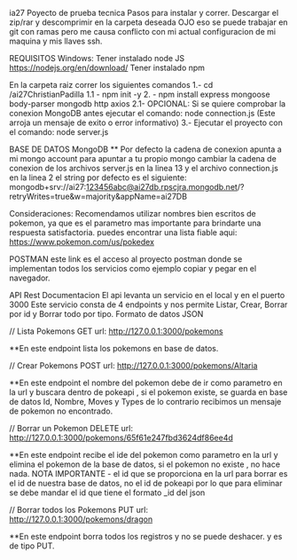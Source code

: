 ia27 Poyecto de prueba tecnica
Pasos para instalar y correr.
Descargar el zip/rar y descomprimir en la carpeta deseada
OJO eso se puede trabajar en git con ramas pero me causa conflicto con mi actual configuracion de mi maquina y mis llaves ssh.

REQUISITOS Windows:
Tener instalado node JS
https://nodejs.org/en/download/
Tener instalado npm

En la carpeta raiz correr los siguientes comandos
1.- cd /ai27ChristianPadilla
1.1 - npm init -y
2. - npm install express mongoose body-parser mongodb http axios
2.1- OPCIONAL: Si se quiere comprobar la conexion MongoDB antes ejecutar el comando: 
        node connection.js  (Este arroja un mensaje de exito o error informativo)
3.- Ejecutar el proyecto con el comando:      node server.js 

BASE DE DATOS MongoDB 
** Por defecto la cadena de conexion apunta a mi mongo account para apuntar a tu propio mongo 
cambiar la cadena de conexion de los archivos server.js en la linea 13 y el archivo connection.js 
en la linea 2
el string por defecto es el siguiente:
mongodb+srv://ai27:123456abc@ai27db.rpscjra.mongodb.net/?retryWrites=true&w=majority&appName=ai27DB

Consideraciones:
Recomendamos utilizar nombres bien escritos de pokemon, ya que es el parametro
mas importante para brindarte una respuesta satisfactoria. puedes encontrar 
una lista fiable aqui: 
https://www.pokemon.com/us/pokedex

POSTMAN
este link es el acceso al proyecto postman donde se implementan todos los servicios como ejemplo
copiar y pegar en el navegador.


API Rest Documentacion 
El api levanta un servicio en el local y en el puerto 3000
Este servicio consta de 4 endpoints y nos permite Listar, Crear, Borrar por id y Borrar todo por tipo.
Formato de datos JSON 


// Lista Pokemons 
GET url: http://127.0.0.1:3000/pokemons

**En este endpoint lista los pokemons en base de datos.

// Crear Pokemons 
POST url: http://127.0.0.1:3000/pokemons/Altaria

**En este endpoint el nombre del pokemon debe de ir como parametro en la url y buscara dentro 
de pokeapi , si el pokemon existe, se guarda en base de datos Id, Nombre, Moves y Types de lo 
contrario recibimos un mensaje de pokemon no encontrado.

// Borrar un Pokemon
DELETE url: http://127.0.0.1:3000/pokemons/65f61e247fbd3624df86ee4d

**En este endpoint recibe el ide del pokemon como parametro en la url y elimina el pokemon de la 
base de datos, si el pokemon no existe , no hace nada. 
NOTA IMPORTANTE - el id que se proporciona en la url para borrar es el id de
nuestra base de datos, no el id de pokeapi por lo que para eliminar se debe mandar el id
que tiene el formato _id del json

// Borrar todos los Pokemons
PUT url: http://127.0.0.1:3000/pokemons/dragon

**En este endpoint borra todos los registros y no se puede deshacer. y es de tipo PUT. 
